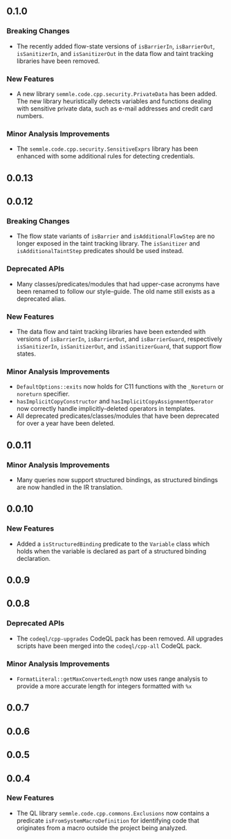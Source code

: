 ## 0.1.0

### Breaking Changes

* The recently added flow-state versions of `isBarrierIn`, `isBarrierOut`, `isSanitizerIn`, and `isSanitizerOut` in the data flow and taint tracking libraries have been removed.

### New Features

* A new library `semmle.code.cpp.security.PrivateData` has been added. The new library heuristically detects variables and functions dealing with sensitive private data, such as e-mail addresses and credit card numbers.

### Minor Analysis Improvements

* The `semmle.code.cpp.security.SensitiveExprs` library has been enhanced with some additional rules for detecting credentials.

## 0.0.13

## 0.0.12

### Breaking Changes

* The flow state variants of `isBarrier` and `isAdditionalFlowStep` are no longer exposed in the taint tracking library. The `isSanitizer` and `isAdditionalTaintStep` predicates should be used instead.

### Deprecated APIs

* Many classes/predicates/modules that had upper-case acronyms have been renamed to follow our style-guide. 
  The old name still exists as a deprecated alias.

### New Features

* The data flow and taint tracking libraries have been extended with versions of `isBarrierIn`, `isBarrierOut`, and `isBarrierGuard`, respectively `isSanitizerIn`, `isSanitizerOut`, and `isSanitizerGuard`, that support flow states.

### Minor Analysis Improvements

* `DefaultOptions::exits` now holds for C11 functions with the `_Noreturn` or `noreturn` specifier.
* `hasImplicitCopyConstructor` and `hasImplicitCopyAssignmentOperator` now correctly handle implicitly-deleted operators in templates.
* All deprecated predicates/classes/modules that have been deprecated for over a year have been deleted.

## 0.0.11

### Minor Analysis Improvements

* Many queries now support structured bindings, as structured bindings are now handled in the IR translation.

## 0.0.10

### New Features

* Added a `isStructuredBinding` predicate to the `Variable` class which holds when the variable is declared as part of a structured binding declaration.

## 0.0.9


## 0.0.8

### Deprecated APIs

* The `codeql/cpp-upgrades` CodeQL pack has been removed. All upgrades scripts have been merged into the `codeql/cpp-all` CodeQL pack.

### Minor Analysis Improvements

* `FormatLiteral::getMaxConvertedLength` now uses range analysis to provide a
  more accurate length for integers formatted with `%x`

## 0.0.7

## 0.0.6

## 0.0.5

## 0.0.4

### New Features

* The QL library `semmle.code.cpp.commons.Exclusions` now contains a predicate
  `isFromSystemMacroDefinition` for identifying code that originates from a
  macro outside the project being analyzed.
